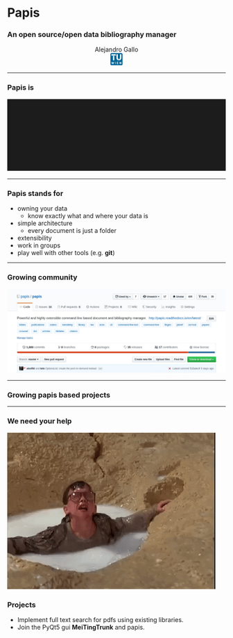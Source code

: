 # Papis
### An open source/open data bibliography manager

<!-- .slide: data-background="#aa5faf" -->
<!-- .slide: data-transition="concave" -->

<center>
Alejandro Gallo
<br>
<img style="height: 2em" src="images/logo.png">
</center>

---

### Papis is

<img style="" src="images/example.svg">

<!-- .slide: data-transition="concave" -->

---

### Papis stands for

* owning your data
  - know exactly what and where your data is
* simple architecture
  - every document is just a folder
* extensibility
* work in groups
* play well with other tools (e.g. **git**)

---

### Growing community

<img style="" src="images/papis-header.png">

---

### Growing papis based projects

<!-- .slide: data-background="images/papis-org.png" -->

---

### We need your help

<!-- .slide: data-background="images/issues.png" -->
<img style="" src="images/help.gif">

### Projects

* Implement full text search for pdfs using existing libraries.
* Join the PyQt5 gui **MeiTingTrunk** and papis.
